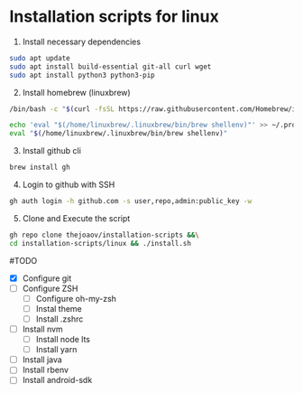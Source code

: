 # Installation scripts for linux

1. Install necessary dependencies

```bash
sudo apt update
sudo apt install build-essential git-all curl wget
sudo apt install python3 python3-pip
```

2. Install homebrew (linuxbrew)

```bash
/bin/bash -c "$(curl -fsSL https://raw.githubusercontent.com/Homebrew/install/HEAD/install.sh)"

echo 'eval "$(/home/linuxbrew/.linuxbrew/bin/brew shellenv)"' >> ~/.profile
eval "$(/home/linuxbrew/.linuxbrew/bin/brew shellenv)"
```

3. Install github cli

```bash
brew install gh
```

4. Login to github with SSH

```bash
gh auth login -h github.com -s user,repo,admin:public_key -w
```

5. Clone and Execute the script

```bash
gh repo clone thejoaov/installation-scripts &&\
cd installation-scripts/linux && ./install.sh
```

#TODO
- [x] Configure git
- [ ] Configure ZSH
   - [ ] Configure oh-my-zsh
   - [ ] Instal theme
   - [ ] Install .zshrc
- [ ] Install nvm
   - [ ] Install node lts
   - [ ] Install yarn
- [ ] Install java
- [ ] Install rbenv
- [ ] Install android-sdk
